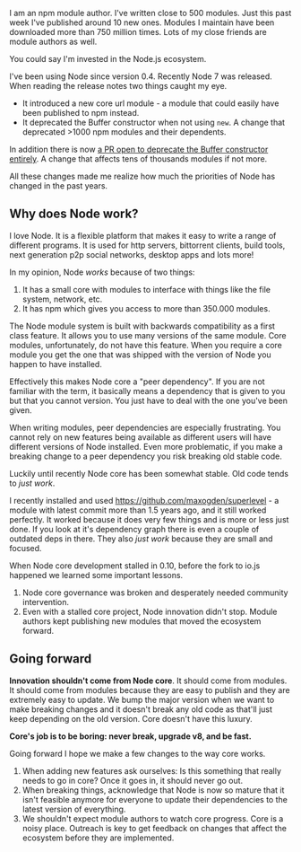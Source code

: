 I am an npm module author. I've written close to 500 modules. Just this past week I've published around 10 new ones.
Modules I maintain have been downloaded more than 750 million times. Lots of my close friends are module authors as well.

You could say I'm invested in the Node.js ecosystem.

I've been using Node since version 0.4. Recently Node 7 was released. When reading the release notes two things caught my eye.

* It introduced a new core url module - a module that could easily have been published to npm instead.
* It deprecated the Buffer constructor when not using `new`. A change that deprecated >1000 npm modules and their dependents.

In addition there is now [a PR open to deprecate the Buffer constructor entirely](https://github.com/nodejs/node/pull/7152). A change that affects tens of thousands modules if not more.

All these changes made me realize how much the priorities of Node has changed in the past years.

## Why does Node work?

I love Node. It is a flexible platform that makes it easy to write a range of different programs. It is used for http servers, bittorrent clients, build tools, next generation p2p social networks, desktop apps and lots more!

In my opinion, Node *works* because of two things:

1. It has a small core with modules to interface with things like the file system, network, etc.
2. It has npm which gives you access to more than 350.000 modules.

The Node module system is built with backwards compatibility as a first class feature. It allows you to use many versions of the same module.
Core modules, unfortunately, do not have this feature. When you require a core module you get the one that was shipped with the version of Node you happen to have installed.

Effectively this makes Node core a "peer dependency". If you are not familiar with the term, it basically means a dependency that is given to you but that you cannot version. You just have to deal with the one you've been given.

When writing modules, peer dependencies are especially frustrating. You cannot rely on new features being available as different users will have different versions of Node installed. Even more problematic, if you make a breaking change to a peer dependency you risk breaking old stable code.

Luckily until recently Node core has been somewhat stable. Old code tends to *just work*.

I recently installed and used https://github.com/maxogden/superlevel - a module with latest commit more than 1.5 years ago, and it still worked perfectly. It worked because it does very few things and is more or less just done. If you look at it's dependency graph there is even a couple of outdated deps in there. They also *just work* because they are small and focused.

When Node core development stalled in 0.10, before the fork to io.js happened we learned some important lessons.

1. Node core governance was broken and desperately needed community intervention.
2. Even with a stalled core project, Node innovation didn't stop. Module authors kept publishing new modules that moved the ecosystem forward.

## Going forward

**Innovation shouldn't come from Node core**. It should come from modules. It should come from modules because they are easy to publish and they are extremely easy to update. We bump the major version when we want to make breaking changes and it doesn't break any old code as that'll just keep depending on the old version. Core doesn't have this luxury.

**Core's job is to be boring: never break, upgrade v8, and be fast.**

Going forward I hope we make a few changes to the way core works.

1. When adding new features ask ourselves: Is this something that really needs to go in core? Once it goes in, it should never go out.
2. When breaking things, acknowledge that Node is now so mature that it isn't feasible anymore for everyone to update their dependencies to the latest version of everything.
3. We shouldn't expect module authors to watch core progress. Core is a noisy place. Outreach is key to get feedback on changes that affect the ecosystem before they are implemented.
